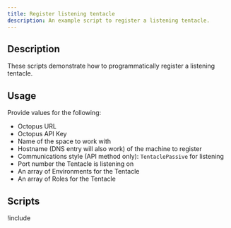 ```yaml
---
title: Register listening tentacle
description: An example script to register a listening tentacle.
---
```


## Description

These scripts demonstrate how to programmatically register a listening tentacle.

## Usage

Provide values for the following:
- Octopus URL
- Octopus API Key
- Name of the space to work with
- Hostname (DNS entry will also work) of the machine to register
- Communications style (API method only): `TentaclePassive` for listening
- Port number the Tentacle is listening on
- An array of Environments for the Tentacle
- An array of Roles for the Tentacle

## Scripts

!include <register-listening-tentacle-scripts>

